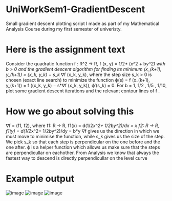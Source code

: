 # UniWorkSem1-GradientDescent
Small gradient descent plotting script I made as part of my Mathematical Analysis Course during my first semester of univeristy.

# Here is the assignment text
 Consider the quadratic function f : R^2 → R, f (x, y) = 1/2* (x^2 + b*y^2) with b > 0
 and the gradient descent algorithm for finding its minimum
  (x_(k+1), y_(k+1)) = (x_k, y_k) − s_k* ∇f (x_k, y_k),
 where the step size s_k > 0 is chosen (exact line search) to minimize the function
  ϕ(s) = f (x_(k+1), y_(k+1)) = f ((x_k, y_k) − s*∇f (x_k, y_k)), ϕ′(s_k) = 0.
  For b = 1, 1/2 , 1/5 , 1/10, plot some gradient descent iterations and the relevant contour lines of f .

# How we go about solving this
∇f = (f1, f2), where f1: R → R, f1(x) = d(1/2*x^2+ 1/2*b*y^2)/dx = x 
                      f2: R → R, f1(y) = d(1/2*x^2+ 1/2*b*y^2)/dy = b*y
∇f gives us the direction in which we must move to minimise the function, while s_k gives us the size of the step.
We pick s_k so that each step is perpendicular on the one before and the one after.
ϕ is a helper function which allows us make sure that the steps are perpendicullar on eachother.
From Analysis we know that always the fastest way to descend is directly perpendicullar on the level curve

# Example output
![image](https://github.com/victors3136/UniWorkSem1-GradientDescent/assets/115093754/d329c54c-617b-433d-a492-3bfb7f13b684)
![image](https://github.com/victors3136/UniWorkSem1-GradientDescent/assets/115093754/024e7f8d-bcae-4454-906d-656483c88ed3)
![image](https://github.com/victors3136/UniWorkSem1-GradientDescent/assets/115093754/8d301b94-66c2-48c6-afbf-98c343b3f948)



